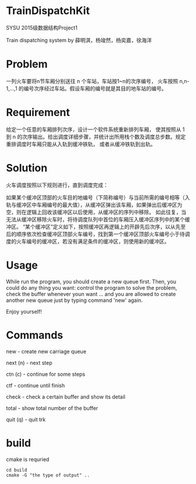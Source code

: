 # TrainDispatchKit

SYSU 2015级数据结构Project1


Train dispatching system by 薛明淇，杨竣然，杨奕嘉，徐海洋

# Problem

一列火车要将n节车厢分别送往 n 个车站，车站按1~n的次序编号， 火车按照 n,n-1,...,1 的编号次序经过车站。假设车厢的编号就是其目的地车站的编号。

# Requirement

给定一个任意的车厢排列次序，设计一个软件系统重新排列车厢， 使其按照从 1 到 n 的次序输出。给出调度详细步骤，并统计出所用栈个数及调度总步数。规定重排调度时车厢只能从入轨到缓冲铁轨， 或者从缓冲铁轨到出轨。

# Solution

火车调度按照以下规则进行，直到调度完成：


如果某个缓冲区顶部的火车目的地编号（下简称编号）与当前所需的编号相等（入轨与缓冲区中车厢编号的最大值），从缓冲区弹出该车厢，如果弹出后缓冲区为空，则在逻辑上回收该缓冲区以后使用，从缓冲区的序列中移除。
如此往复，当无法从缓冲区移除火车时，将待调度队列中首位的车厢压入缓冲区序列中的某个缓冲区。
“某个缓冲区”定义如下，按照缓冲区再逻辑上的开辟先后次序，以从先至后的顺序依次检查缓冲区顶部火车编号，找到第一个缓冲区顶部火车编号小于待调度的火车编号的缓冲区，若没有满足条件的缓冲区，则使用新的缓冲区。

# Usage

While run the program, you should create a new queue first. Then, you could do any thing you want: control the program to solve the problem, check the buffer whenever youn want ...  and you are allowed to create another new queue just by typing command 'new' again.

Enjoy yourself!

# Commands

new - create new carriage queue

next (n) - next step

ctn (c) - continue for some steps

ctf - continue until finish

check - check a certain buffer and show its detail

total - show total number of the buffer

quit (q) - quit trk

# build

cmake is requried

```
cd build
cmake -G "the type of output" ..

```